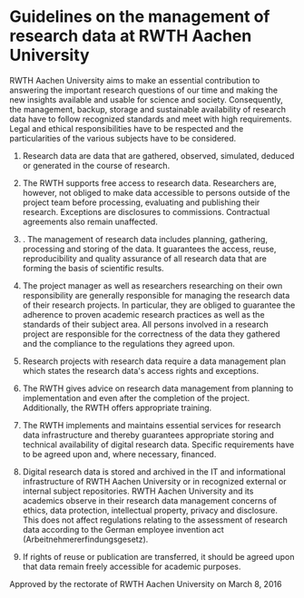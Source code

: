 # Guidelines on the management of research data at RWTH Aachen University  

RWTH Aachen University aims to make an essential contribution to answering the important research questions of our time and making the new insights available and usable for science and society. Consequently, the management, backup, storage and sustainable availability of research data have to follow recognized standards and meet with high requirements. Legal and ethical responsibilities have to be respected and the particularities of the various subjects have to be considered.  

1. Research data are data that are gathered, observed, simulated, deduced or generated in the course of research.  

2. The RWTH supports free access to research data. Researchers are, however, not obliged to make data accessible to persons outside of the project team before processing, evaluating and publishing their research. Exceptions are disclosures to commissions. Contractual agreements also remain unaffected.  

3. . The management of research data includes planning, gathering, processing and storing of the data. It guarantees the access, reuse, reproducibility and quality assurance of all research data that are forming the basis of scientific results.  

4. The project manager as well as researchers researching on their own responsibility are generally responsible for managing the research data of their research projects. In particular, they are obliged to guarantee the adherence to proven academic research practices as well as the standards of their subject area. All persons involved in a research project are responsible for the correctness of the data they gathered and the compliance to the regulations they agreed upon.  

5. Research projects with research data require a data management plan which states the research data's access rights and exceptions.  

6. The RWTH gives advice on research data management from planning to implementation and even after the completion of the project. Additionally, the RWTH offers appropriate training.  

7. The RWTH implements and maintains essential services for research data infrastructure and thereby guarantees appropriate storing and technical availability of digital research data. Specific requirements have to be agreed upon and, where necessary, financed.  

8. Digital research data is stored and archived in the IT and informational infrastructure of RWTH Aachen University or in recognized external or internal subject repositories. RWTH Aachen University and its academics observe in their research data management concerns of ethics, data protection, intellectual property, privacy and disclosure. This does not affect regulations relating to the assessment of research data according to the German employee invention act (Arbeitnehmererfindungsgesetz).  

9. If rights of reuse or publication are transferred, it should be agreed upon that data remain freely accessible for academic purposes.  

Approved by the rectorate of RWTH Aachen University on March 8, 2016  